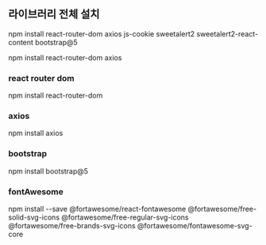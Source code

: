 ## 라이브러리 전체 설치
npm install react-router-dom axios js-cookie sweetalert2 sweetalert2-react-content bootstrap@5

npm install react-router-dom axios

### react router dom
npm install react-router-dom

### axios
npm install axios

### bootstrap
npm install bootstrap@5

### fontAwesome
npm install --save @fortawesome/react-fontawesome @fortawesome/free-solid-svg-icons @fortawesome/free-regular-svg-icons @fortawesome/free-brands-svg-icons @fortawesome/fontawesome-svg-core

